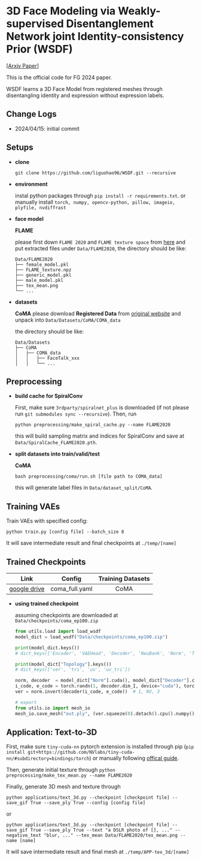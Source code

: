 # 3D Face Modeling via Weakly-supervised Disentanglement Network joint Identity-consistency Prior (WSDF)

[[Arxiv Paper]()]

This is the official code for FG 2024 paper.

WSDF learns a 3D Face Model from registered meshes through disentangling identity and expression without expression labels.

## Change Logs

- 2024/04/15: initial commit

## Setups

- **clone**

    ```git clone https://github.com/liguohao96/WSDF.git --recursive```

- **environment**

    instal python packages through
    `pip install -r requirements.txt`.
    or manually install `torch, numpy, opencv-python, pillow, imageio, plyfile, nvdiffrast`

- **face model**

    **FLAME**

    please first down `FLAME 2020` and `FLAME texture space` from [here](https://flame.is.tue.mpg.de/download.php) and put extracted files under `Data/FLAME2020`, the directory should be like: 
    ```
    Data/FLAME2020
    ├── female_model.pkl
    ├── FLAME_texture.npz
    ├── generic_model.pkl
    ├── male_model.pkl
    ├── tex_mean.png 
    └── ...
    ```

- **datasets**

    **CoMA**
    please download **Registered Data** from [original website](https://coma.is.tue.mpg.de/download.php) and unpack into `Data/Datasets/CoMA/COMA_data`

    the directory should be like:
    ```
    Data/Datasets
    ├── CoMA
    │   ├── COMA_data
    │   │   ├── FaceTalk_xxx
    │   │   └── ...
    ```


## Preprocessing

- **build cache for SpiralConv**

    First, make sure `3rdparty/spiralnet_plus` is downloaded (if not please run `git submodules sync --recursive`).
    Then, run
    ```shell
    python preprocessing/make_spiral_cache.py --name FLAME2020
    ```
    this will build sampling matrix and indices for SpiralConv and save at `Data/SpiralCache_FLAME2020.pth`.

- **split datasets into train/valid/test**

    **CoMA**
    ```shell
    bash preprocessing/coma/run.sh [file path to COMA_data]
    ```
    this will generate label files in `Data/dataset_split/CoMA`.

## Training VAEs

Train VAEs with specified config:
```shell
python train.py [config file] --batch_size 8
```
It will save intermediate result and final checkpoints at `./temp/[name]`

## Trained Checkpoints

|Link|Config|Training Datasets|
|:-:|:-:|:-:|
|[google drive]()|coma_full.yaml|CoMA|

- **using trained checkpoint**

    assuming checkpoints are downloaded at `Data/checkpoints/coma_ep100.zip`
    ```python
    from utils.load import load_wsdf
    model_dict = load_wsdf("Data/checkpoints/coma_ep100.zip")

    print(model_dict.keys())
    # dict_keys(['Encoder', 'VAEHead', 'Decoder', 'NeuBank', 'Norm', 'Topology'])

    print(model_dict["Topology"].keys())
    # dict_keys(['ver', 'tri', 'uv', 'uv_tri'])

    norm, decoder  = model_dict["Norm"].cuda(), model_dict["Decoder"].cuda()
    i_code, e_code = torch.randn(1, decoder.dim_I, device="cuda"), torch.randn(1, decoder.dim_E, device="cuda")
    ver = norm.invert(decoder(i_code, e_code))  # 1, NV, 3

    # export
    from utils.io import mesh_io
    mesh_io.save_mesh("out.ply", (ver.squeeze(0).detach().cpu().numpy(), None, None, model_dict["Topology"]["tri"].cpu().numpy(), None, None))

    ```

## Application: Text-to-3D

First, make sure `tiny-cuda-nn` pytorch extension is installed through pip (`pip install git+https://github.com/NVlabs/tiny-cuda-nn/#subdirectory=bindings/torch`) or manually following [offical guide](https://github.com/NVlabs/tiny-cuda-nn/tree/master?tab=readme-ov-file#pytorch-extension).

Then, generate initial texture through `python preprocessing/make_tex_mean.py --name FLAME2020`

Finally, generate 3D mesh and texture through
```shell
python applications/text_3d.py --checkpoint [checkpoint file] --save_gif True --save_ply True --config [config file] 
```
or
```shell
python applications/text_3d.py --checkpoint [checkpoint file] --save_gif True --save_ply True --text "a DSLR photo of [], ..." --negative_text "blur, ..." --tex_mean Data/FLAME2020/tex_mean.png --name [name]
```
It will save intermediate result and final mesh at `./temp/APP-tex_3d/[name]`